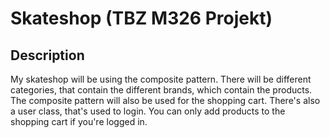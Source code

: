 # Skateshop (TBZ M326 Projekt)

## Description
My skateshop will be using the composite pattern. There will be different categories, that contain the different brands, which contain the products. The composite pattern will also be used for the shopping cart. There's also a user class, that's used to login. You can only add products to the shopping cart if you're logged in.
